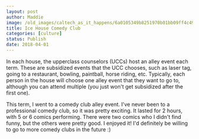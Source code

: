 ```yaml
---
layout: post
author: Maddie
image: /old_images/caltech_as_it_happens/6a0105349b8251970b01bb09ff4c49970d.jpg
title: Ice House Comedy Club
categories: [culture]
status: Publish
date: 2018-04-01
---
```


In each house, the upperclass counselors (UCCs) host an alley event each term. These are subsidized events that the UCC chooses, such as laser tag, going to a restaurant, bowling, paintball, horse riding, etc. Typically, each person in the house will choose one alley event that they want to go to, although you can attend multiple (you just won't get subsidized after the first one).

This term, I went to a comedy club alley event. I've never been to a professional comedy club, so it was pretty exciting. It lasted for 2 hours, with 5 or 6 comics performing. There were two comics who I didn't find funny, but the others were pretty good. I enjoyed it! I'd definitely be willing to go to more comedy clubs in the future :)

